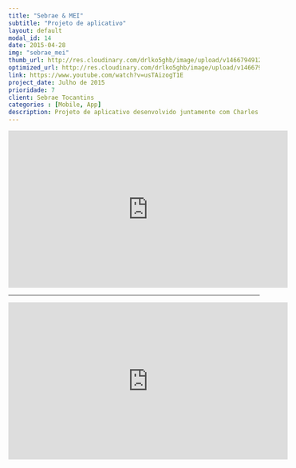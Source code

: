 ```yaml
---
title: "Sebrae & MEI"
subtitle: "Projeto de aplicativo"
layout: default
modal_id: 14
date: 2015-04-28
img: "sebrae_mei"
thumb_url: http://res.cloudinary.com/drlko5ghb/image/upload/v1466794912/lloys9hqulsuibbtjwjl.png
optimized_url: http://res.cloudinary.com/drlko5ghb/image/upload/v1466794913/poqd8pyfhiqwv34bngz5.png
link: https://www.youtube.com/watch?v=usTAizogT1E
project_date: Julho de 2015
prioridade: 7
client: Sebrae Tocantins
categories : [Mobile, App]
description: Projeto de aplicativo desenvolvido juntamente com Charles Rockenbach para submissão para concurso realizado pelo Sebrae, o projeto incluía estudo de casos para formulação de uma solução voltada ao auxílio dos MEI's assistidos pelo SEBRAE. Incluído criação de vídeo promocional, projeção de telas e documentação escrita.
---
```


<iframe width="560" height="315" src="https://www.youtube.com/embed/usTAizogT1E" frameborder="0" allowfullscreen></iframe>
<hr>
<iframe width="560" height="315" src="https://www.youtube.com/embed/9pGS1edYBVI" frameborder="0" allowfullscreen></iframe>
